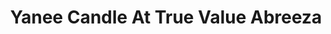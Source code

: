 ---
title: "Yanee Candle At True Value Abreeza"
url: /davao-city/yanee-candle-at-true-value-abreeza/
shop: department store
---